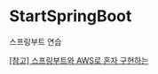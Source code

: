 # StartSpringBoot
스프링부트 연습

[[참고] 스프링부트와 AWS로 혼자 구현하는 ](https://github.com/jojoldu/springboot-webservice)
